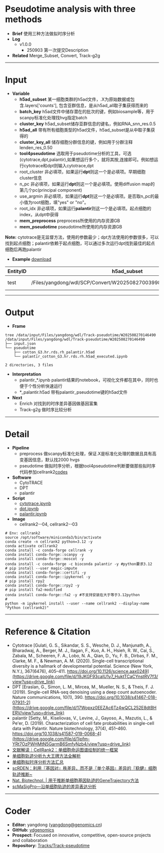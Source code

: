 # Pseudotime analysis with three methods
- **Brief** 使用三种方法做拟时序分析
- **Log**
  - v1.0.0
    - 250903 第一次提交Description
- **Related** Merge_Subset, Convert, Track-g2g

---
# Input
- **Variable**
  - **h5ad_subset** 某一细胞类群的h5ad文件，.X为原始数据或包含.layers['counts'], 包含亚群信息，是从h5ad_all取子集获得而来的
  - **batch_key** h5ad文件中储存潜在的批次的键，例如biosample等，用于scanpy标准化处理找hvg指定batch
  - **cluster_key** h5ad_subset储存亚群信息的键名，例如RNA_snn_res.0.5
  - **h5ad_all** 带有所有细胞类型的h5ad文件，h5ad_subset是从中取子集获得的
  - **cluster_key_all** 储存细胞分群信息的键，例如用于分群注释lenden_res_0.50
  - **tool4pseudotime** 选取用于pseudotime分析的工具，可选(cytotrace,dpt,palantir),如果想运行多个，就将其按,连接即可。例如想运行cytotrace和dpt则输入cytotrace,dpt
  - root_cluster 非必填项，如果运行**dpt**则这一个是必填项。早期细胞cluster信息
  - n_pc 非必填项，如果运行**dpt**则这一个是必填项。使用diffusion map的第几个pc(principal component)
  - use_argmin 非必填项，如果运行**dpt**则这一个是必填项。是否取n_pc的最小值为root细胞，填"yes" or "no"。
  - root_idx 非必填项，如果运行**palantir**则这一个是必填项。起点细胞的index，从dpt中获得
  - **mem_preprocess** preprocess所使用的内存资源GB
  - **mem_pseudotime** pseudotime所使用的内存资源GB

**Note:** cytotrace是无监督方法，使用的参数最少；dpt方法使用的参数很多，可以找到起点细胞；palantir依赖于起点细胞，可以通过多次运行dpt找到最佳的起点细胞后再跑palantir

- **Example** [download](https://github.com/ydgenomics/Tracks/blob/main/Track-pseudotime/Track-pseudotime_v1.0.0.csv)

|EntityID|h5ad_subset|batch_key|cluster_key|h5ad_all|cluster_key_all|tool4pseudotime|root_cluster|n_pc|use_argmin|root_idx|mem_preprocess|mem_pseudotime|
|---|---|---|---|---|---|---|---|---|---|---|---|---|
|test|/Files/yangdong/wdl/SCP/Convert/W202508270039982/cotton_G3.hr.rds.rh.h5ad|sample|RNA_snn_res.0.5|/Files/yangdong/wdl/Track-pseudotime/cotton_G3.h5ad|leiden_res_0.50|palantir||||294|4|8|

---
# Output
- **Frame**
```shell
tree /data/input/Files/yangdong/wdl/Track-pseudotime/W202508270146490
/data/input/Files/yangdong/wdl/Track-pseudotime/W202508270146490
├── input.json
└── pseudotime
    ├── cotton_G3.hr.rds.rh_palantir.h5ad
    └── palantir_cotton_G3.hr.rds.rh.h5ad_executed.ipynb

2 directories, 3 files
```
- **Interpretation**
  - palantir_*.ipynb palantir结果的notebook，可视化文件都在其中，同时也便于个性分析快速运行
  - *_palantir.h5ad 带有palantir_pseudotime键的h5ad文件
- **Next**
  - Enrich 对找到的时序差异基因做基因富集
  - Track-g2g 做时序比较分析
---
# Detail
- **Pipeline** 
  - preprocess 做scanpy标准化处理，保证.X是标准化处理的数据且具有高变基因信息，默认找2000 hvgs
  - pseudotime 做拟时序分析，根据tool4pseudotime判断要做那些拟时序 代码参加cellrank2[codes](https://github.com/theislab/cellrank2_reproducibility/tree/main/notebooks/cytotrace_kernel/embryoid_body)
- **Software**
  - CytoTRACE
  - DPT
  - palantir
- **Script**
  - [cytotrace.ipynb](https://github.com/ydgenomics/Tracks/blob/main/Track-cytotrace/WDL/v1.0.0/cytotrace.ipynb)
  - [dpt.ipynb](https://github.com/ydgenomics/Tracks/blob/main/Tracks-dpt/WDL/v1.0.0/dpt.ipynb)
  - [palantir.ipynb](https://github.com/ydgenomics/Tracks/blob/main/Track-palantir/WDL/v1.0.0/palantir.ipynb)
- **Image**
  - cellrank2--04, cellrank2--03

```shell
# Env: cellrank2
source /opt/software/miniconda3/bin/activate
conda create -n cellrank2 python=3.12 -y
conda activate cellrank2
conda install -c conda-forge cellrank -y
conda install conda-forge::scanpy -y
conda install conda-forge::moscot -y
conda install -c conda-forge -c bioconda palantir -y #python要求3.12
# pip install --user magic-impute
conda install conda-forge::certifi -y
conda install conda-forge::ipykernel -y
# pip install rpy2
conda install conda-forge::rpy2 -y
# pip install fa2-modified
conda install conda-forge::fa2 -y #不支持安装在大于等于3.12python
# 
python -m ipykernel install --user --name cellrank2 --display-name "Python (cellrank2)"
```

---
# Reference & Citation
- Cytotrace [Gulati, G. S., Sikandar, S. S., Wesche, D. J., Manjunath, A., Bharadwaj, A., Berger, M. J., Ilagan, F., Kuo, A. H., Hsieh, R. W., Cai, S., Zabala, M., Scheeren, F. A., Lobo, N. A., Qian, D., Yu, F. B., Dirbas, F. M., Clarke, M. F., & Newman, A. M. (2020). Single-cell transcriptional diversity is a hallmark of developmental potential. Science (New York, N.Y.), 367(6476), 405–411. https://doi.org/10.1126/science.aax0249](https://drive.google.com/file/d/19JKGF93caIU1y7_HuktTCaCYnstRV7f3/view?usp=drive_link)
- DPT [Eraslan, G., Simon, L. M., Mircea, M., Mueller, N. S., & Theis, F. J. (2019). Single-cell RNA-seq denoising using a deep count autoencoder. Nature communications, 10(1), 390. https://doi.org/10.1038/s41467-018-07931-2](https://drive.google.com/file/d/17Wopxz0EEZAc6Tz4wQCL252E8dtBHERV/view?usp=drive_link)
- palantir [Setty, M., Kiseliovas, V., Levine, J., Gayoso, A., Mazutis, L., & Pe'er, D. (2019). Characterization of cell fate probabilities in single-cell data with Palantir. Nature biotechnology, 37(4), 451–460. https://doi.org/10.1038/s41587-019-0068-4](https://drive.google.com/file/d/1ipfm-YRt7OzPWHMtN5GarmB6SmfyNzb4/view?usp=drive_link)
- [文献解读｜CellRank2：单细胞命运图谱绘制的统一框架](https://mp.weixin.qq.com/s/1tqeR5j48GsYMcr20HLAJA)
- [单细胞轨迹分析九大王牌方法全解析](https://mp.weixin.qq.com/s/Jco8JWPHeZMCCTerR1MQgA)
- [单细胞拟时序分析方法汇总](https://mp.weixin.qq.com/s/ke0EUjRraAH6vGIPpVbYWg)
- [scRDEN：利用『基因对』秩差异，而不是『单个基因』差异的『稳健』细胞轨迹推断~](https://mp.weixin.qq.com/s/2r0uHDnfYn7eTRE_DK6PNQ)
- [Nat. Biotechnol. | 用于推断单细胞基因轨迹的GeneTrajectory方法](https://mp.weixin.qq.com/s/0YqUa2qEujG6r1L16OB4_g)
- [scMaSigPro—沿单细胞轨迹的差异表达分析](https://mp.weixin.qq.com/s/1P4UJPvpeToanG5bnqUyYg)

---
# Coder
- **Editor:** yangdong (yangdong@genomics.cn)
- **GitHub:** [ydgenomics](https://github.com/ydgenomics)
- **Prospect:** Focused on innovative, competitive, open-source projects and collaboration
- **Repository:** [Tracks/Track-pseudotime](https://github.com/ydgenomics/Tracks/tree/main/Track-pseudotime)